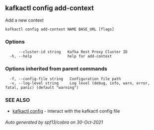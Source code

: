 ## kafkactl config add-context

Add a new context

```
kafkactl config add-context NAME BASE_URL [flags]
```

### Options

```
      --cluster-id string   Kafka Rest Proxy Cluster ID
  -h, --help                help for add-context
```

### Options inherited from parent commands

```
  -f, --config-file string   Configuration file path
  -v, --log-level string     Log level (debug, info, warn, error, fatal, panic) (default "warning")
```

### SEE ALSO

* [kafkactl config](kafkactl_config.md)	 - Interact with the kafkactl config file

###### Auto generated by spf13/cobra on 30-Oct-2021
